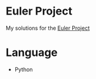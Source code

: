 # Euler Project

My solutions for the [Euler Project](https://projecteuler.net/about)

# Language

* Python
